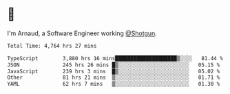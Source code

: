 # 👋

I'm Arnaud, a Software Engineer working [@Shotgun](https://shotgun.live).

<!--START_SECTION:waka-->

```txt
Total Time: 4,764 hrs 27 mins

TypeScript        3,880 hrs 16 mins████████████████████▒░░░░   81.44 %
JSON              245 hrs 26 mins █▒░░░░░░░░░░░░░░░░░░░░░░░   05.15 %
JavaScript        239 hrs 3 mins  █▒░░░░░░░░░░░░░░░░░░░░░░░   05.02 %
Other             81 hrs 21 mins  ▒░░░░░░░░░░░░░░░░░░░░░░░░   01.71 %
YAML              62 hrs 7 mins   ▒░░░░░░░░░░░░░░░░░░░░░░░░   01.30 %
```

<!--END_SECTION:waka-->
